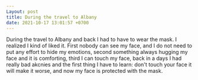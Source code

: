 ```yaml
---
Layout: post
title: During the travel to Albany
date: 2021-10-17 13:01:57 +0700
---
```

During the travel to Albany and back I had to have to wear the mask. I
realized I kind of liked it. First nobody can see my face, and I do
not need to put any effort to hide my emotions, second something
always hugging my face and it is comforting, third I can touch my
face, back in a days I had really bad akcnies and the first thing I
have to learn: don't touch your face it will make it worse, and now my
face is protected with the mask.
